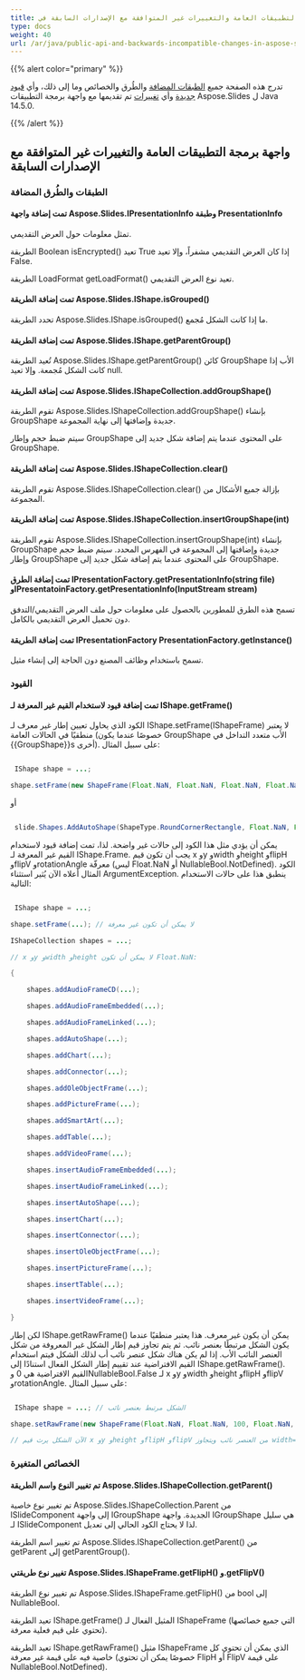 ```yaml
---
title: واجهة برمجة التطبيقات العامة والتغييرات غير المتوافقة مع الإصدارات السابقة في Aspose.Slides ل Java 14.5.0
type: docs
weight: 40
url: /ar/java/public-api-and-backwards-incompatible-changes-in-aspose-slides-for-java-14-5-0/
---
```


{{% alert color="primary" %}} 

تدرج هذه الصفحة جميع [الطبقات المضافة](/slides/ar/java/public-api-and-backwards-incompatible-changes-in-aspose-slides-for-java-14-5-0/) والطُرق والخصائص وما إلى ذلك، وأي [قيود جديدة](/slides/ar/java/public-api-and-backwards-incompatible-changes-in-aspose-slides-for-java-14-5-0/) وأي [تغييرات](/slides/ar/java/public-api-and-backwards-incompatible-changes-in-aspose-slides-for-java-14-5-0/) تم تقديمها مع واجهة برمجة التطبيقات Aspose.Slides ل Java 14.5.0.

{{% /alert %}} 
## **واجهة برمجة التطبيقات العامة والتغييرات غير المتوافقة مع الإصدارات السابقة**
### **الطبقات والطُرق المضافة**
#### **تمت إضافة واجهة Aspose.Slides.IPresentationInfo وطبقة PresentationInfo**
تمثل معلومات حول العرض التقديمي.

الطريقة Boolean isEncrypted() تعيد True إذا كان العرض التقديمي مشفراً، وإلا تعيد False.

الطريقة LoadFormat getLoadFormat() تعيد نوع العرض التقديمي.
#### **تمت إضافة الطريقة Aspose.Slides.IShape.isGrouped()**
تحدد الطريقة Aspose.Slides.IShape.isGrouped() ما إذا كانت الشكل مُجمع.
#### **تمت إضافة الطريقة Aspose.Slides.IShape.getParentGroup()**
تُعيد الطريقة Aspose.Slides.IShape.getParentGroup() كائن GroupShape الأب إذا كانت الشكل مُجمعة. وإلا تعيد null.
#### **تمت إضافة الطريقة Aspose.Slides.IShapeCollection.addGroupShape()**
تقوم الطريقة Aspose.Slides.IShapeCollection.addGroupShape() بإنشاء GroupShape جديدة وإضافتها إلى نهاية المجموعة.

سيتم ضبط حجم وإطار GroupShape على المحتوى عندما يتم إضافة شكل جديد إلى GroupShape.
#### **تمت إضافة الطريقة Aspose.Slides.IShapeCollection.clear()**
تقوم الطريقة Aspose.Slides.IShapeCollection.clear() بإزالة جميع الأشكال من المجموعة.
#### **تمت إضافة الطريقة Aspose.Slides.IShapeCollection.insertGroupShape(int)**
تقوم الطريقة Aspose.Slides.IShapeCollection.insertGroupShape(int) بإنشاء GroupShape جديدة وإضافتها إلى المجموعة في الفهرس المحدد.
سيتم ضبط حجم وإطار GroupShape على المحتوى عندما يتم إضافة شكل جديد إلى GroupShape.
#### **تمت إضافة الطرق IPresentationFactory.getPresentationInfo(string file) وIPresentatoinFactory.getPresentationInfo(InputStream stream)**
تسمح هذه الطرق للمطورين بالحصول على معلومات حول ملف العرض التقديمي/التدفق دون تحميل العرض التقديمي بالكامل.
#### **تمت إضافة الطريقة IPresentationFactory PresentationFactory.getInstance()**
تسمح باستخدام وظائف المصنع دون الحاجة إلى إنشاء مثيل.
### **القيود**
#### **تمت إضافة قيود لاستخدام القيم غير المعرفة لـ IShape.getFrame()**
الكود الذي يحاول تعيين إطار غير معرف لـ IShape.setFrame(IShapeFrame) لا يعتبر منطقيًا في الحالات العامة (خصوصًا عندما يكون GroupShape الأب متعدد التداخل في {{GroupShape}}s أخرى). على سبيل المثال:

``` java

 IShape shape = ...;

shape.setFrame(new ShapeFrame(Float.NaN, Float.NaN, Float.NaN, Float.NaN, NullableBool.NotDefined, NullableBool.NotDefined, Float.NaN));

```

أو

``` java

 slide.Shapes.AddAutoShape(ShapeType.RoundCornerRectangle, Float.NaN, Float.NaN, Float.NaN, Float.NaN);

```

يمكن أن يؤدي مثل هذا الكود إلى حالات غير واضحة. لذا، تمت إضافة قيود لاستخدام القيم غير المعرفة لـ IShape.Frame. يجب أن تكون قيم x وy وwidth وheight وflipH وflipV وrotationAngle معرفّة (ليس Float.NaN أو NullableBool.NotDefined). الكود المثال أعلاه الآن يُثير استثناء ArgumentException.
ينطبق هذا على حالات الاستخدام التالية:

``` java

 IShape shape = ...;

shape.setFrame(...); // لا يمكن أن تكون غير معرفة

IShapeCollection shapes = ...;

// x وy وwidth وheight لا يمكن أن تكون Float.NaN:

{

    shapes.addAudioFrameCD(...);

    shapes.addAudioFrameEmbedded(...);

    shapes.addAudioFrameLinked(...);

    shapes.addAutoShape(...);

    shapes.addChart(...);

    shapes.addConnector(...);

    shapes.addOleObjectFrame(...);

    shapes.addPictureFrame(...);

    shapes.addSmartArt(...);

    shapes.addTable(...);

    shapes.addVideoFrame(...);

    shapes.insertAudioFrameEmbedded(...);

    shapes.insertAudioFrameLinked(...);

    shapes.insertAutoShape(...);

    shapes.insertChart(...);

    shapes.insertConnector(...);

    shapes.insertOleObjectFrame(...);

    shapes.insertPictureFrame(...);

    shapes.insertTable(...);

    shapes.insertVideoFrame(...);

}

```

لكن إطار IShape.getRawFrame() يمكن أن يكون غير معرف. هذا يعتبر منطقيًا عندما يكون الشكل مرتبطًا بعنصر نائب. ثم يتم تجاوز قيم إطار الشكل غير المعروفة من شكل العنصر النائب الأب. إذا لم يكن هناك شكل عنصر نائب أب لذلك الشكل فيتم استخدام القيم الافتراضية عند تقييم إطار الشكل الفعال استنادًا إلى IShape.getRawFrame(). القيم الافتراضية هي 0 وNullableBool.False لـ x وy وwidth وheight وflipH وflipV وrotationAngle. على سبيل المثال:

``` java

 IShape shape = ...; // الشكل مرتبط بعنصر نائب

shape.setRawFrame(new ShapeFrame(Float.NaN, Float.NaN, 100, Float.NaN, NullableBool.NotDefined, NullableBool.NotDefined, 0));

// الآن الشكل يرث قيم x وy وheight وflipH وflipV من العنصر نائب ويتجاوز width=100 وrotationAngle=0.

```
### **الخصائص المتغيرة**
#### **تم تغيير النوع واسم الطريقة Aspose.Slides.IShapeCollection.getParent()**
تم تغيير نوع خاصية Aspose.Slides.IShapeCollection.Parent من ISlideComponent إلى واجهة IGroupShape الجديدة. واجهة IGroupShape هي سليل لـ ISlideComponent لذا لا يحتاج الكود الحالي إلى تعديل.

تم تغيير اسم الطريقة Aspose.Slides.IShapeCollection.getParent() من getParent إلى getParentGroup().
#### **تغيير نوع طريقتي Aspose.Slides.IShapeFrame.getFlipH() و.getFlipV()**
تم تغيير نوع الطريقة Aspose.Slides.IShapeFrame.getFlipH() من bool إلى NullableBool.

تعيد الطريقة IShape.getFrame() المثيل الفعال لـ IShapeFrame (التي جميع خصائصها تحتوي على قيم فعلية معرفة).

تعيد الطريقة IShape.getRawFrame() مثيل IShapeFrame الذي يمكن أن تحتوي كل خاصية فيه على قيمة غير معرفة (خصوصًا يمكن أن تحتوي FlipH أو FlipV على قيمة NullableBool.NotDefined).